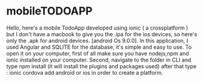 # mobileTODOAPP
Hello, here's a mobile TodoApp developed using ionic ( a crossplatform ) but I don't have a macbook to give you the .ipa for the ios devices, so here's only the .apk for android devices. [android Os 9.0.0]. In this application, I used Angular and SQLITE for the database, it's simple and easy to use.
To open it on your computer, first of all make sure you have nodejs,npm  and ionic installed on your computer.
Second, navigate to the folder in CLI and type npm install (it will install the plugins and packages used) after that type : ionic cordova add android or ios in order to create
a platform.
